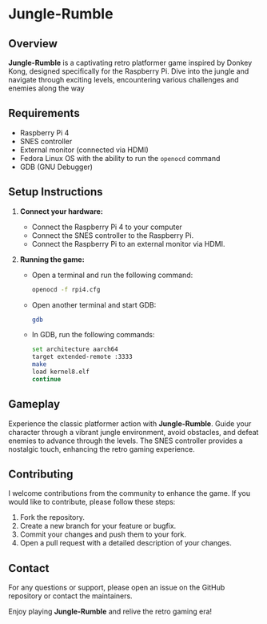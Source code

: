 # Jungle-Rumble

## Overview
**Jungle-Rumble** is a captivating retro platformer game inspired by Donkey Kong, designed specifically for the Raspberry Pi. Dive into the jungle and navigate through exciting levels, encountering various challenges and enemies along the way

## Requirements
- Raspberry Pi 4
- SNES controller
- External monitor (connected via HDMI)
- Fedora Linux OS with the ability to run the `openocd` command
- GDB (GNU Debugger)

## Setup Instructions
1. **Connect your hardware:**
    - Connect the Raspberry Pi 4 to your computer
    - Connect the SNES controller to the Raspberry Pi.
    - Connect the Raspberry Pi to an external monitor via HDMI.

2. **Running the game:**
    - Open a terminal and run the following command:
      ```sh
      openocd -f rpi4.cfg
      ```
    - Open another terminal and start GDB:
      ```sh
      gdb
      ```
    - In GDB, run the following commands:
      ```sh
      set architecture aarch64
      target extended-remote :3333
      make
      load kernel8.elf
      continue
      ```

## Gameplay
Experience the classic platformer action with **Jungle-Rumble**. Guide your character through a vibrant jungle environment, avoid obstacles, and defeat enemies to advance through the levels. The SNES controller provides a nostalgic touch, enhancing the retro gaming experience.

## Contributing
I welcome contributions from the community to enhance the game. If you would like to contribute, please follow these steps:
1. Fork the repository.
2. Create a new branch for your feature or bugfix.
3. Commit your changes and push them to your fork.
4. Open a pull request with a detailed description of your changes.

## Contact
For any questions or support, please open an issue on the GitHub repository or contact the maintainers.

Enjoy playing **Jungle-Rumble** and relive the retro gaming era!
